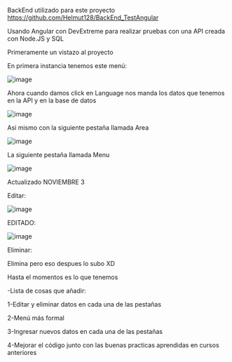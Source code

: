 BackEnd utilizado para este proyecto
https://github.com/Helmut128/BackEnd_TestAngular


Usando Angular con DevExtreme para realizar pruebas con una API creada con Node.JS y SQL 

Primeramente un vistazo al proyecto 

En primera instancia tenemos este menú:


![image](https://github.com/Helmut128/Test_Angular/assets/65142656/a04f2c82-215d-47c8-b2b3-49da33340688)

Ahora cuando damos click en Language nos manda los datos que tenemos en la API y en la base de datos

![image](https://github.com/Helmut128/Test_Angular/assets/65142656/d35f619a-3747-4489-b77e-b5a3f765f098)

Asi mismo con la siguiente pestaña llamada Area

![image](https://github.com/Helmut128/Test_Angular/assets/65142656/de070dc4-5fbc-4611-8e37-6b6ac19bc1f9)

La siguiente pestaña llamada Menu

![image](https://github.com/Helmut128/Test_Angular/assets/65142656/1da0c28b-bf2e-4d9d-9499-e2181c7f41df)

Actualizado NOVIEMBRE 3

Editar: 

![image](https://github.com/Helmut128/Test_Angular/assets/65142656/8b9d1703-d363-42f6-bde3-ce7f22bcfba4)

EDITADO: 

![image](https://github.com/Helmut128/Test_Angular/assets/65142656/e92d4d55-d505-40e9-88d7-6fa6751499b8)

Eliminar: 

Elimina pero eso despues lo subo XD

Hasta el momentos es lo que tenemos

-Lista de cosas que añadir:

1-Editar y eliminar datos en cada una de las pestañas

2-Menú más formal

3-Ingresar nuevos datos en cada una de las pestañas

4-Mejorar el código junto con las buenas practicas aprendidas en cursos anteriores
